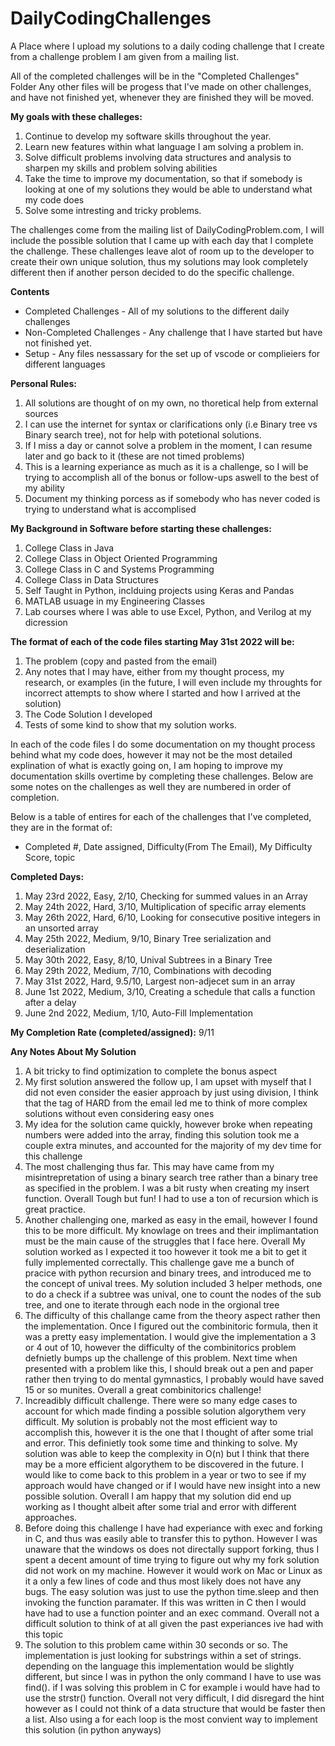 # DailyCodingChallenges
A Place where I upload my solutions to a daily coding challenge that I create from a challenge problem I am given from a mailing list.

All of the completed challenges will be in the "Completed Challenges" Folder Any other files will be progess that I've made on other challenges, and have not finished yet, whenever they are finished they will be moved.

**My goals with these challeges:**
1. Continue to develop my software skills throughout the year.
2. Learn new features within what language I am solving a problem in.
3. Solve difficult problems involving data structures and analysis to sharpen my skills and problem solving abilities
4. Take the time to improve my documentation, so that if somebody is looking at one of my solutions they would be able to understand what my code does
5. Solve some intresting and tricky problems.

The challenges come from the mailing list of DailyCodingProblem.com, I will include the possible solution that I came up with each day that I complete the challenge. These challenges leave alot of room up to the developer to create their own unique solution, thus my solutions may look completely different then if another person decided to do the specific challenge. 

**Contents**
* Completed Challenges - All of my solutions to the different daily challenges
* Non-Completed Challenges - Any challenge that I have started but have not finished yet.
* Setup - Any files nessassary for the set up of vscode or complieiers for different languages

**Personal Rules:**
1. All solutions are thought of on my own, no thoretical help from external sources
2. I can use the internet for syntax or clarifications only (i.e Binary tree vs Binary search tree), not for help with potetional solutions.
3. If I miss a day or cannot solve a problem in the moment, I can resume later and go back to it (these are not timed problems)
4. This is a learning experiance as much as it is a challenge, so I will be trying to accomplish all of the bonus or follow-ups aswell to the best of my ability
5. Document my thinking porcess as if somebody who has never coded is trying to understand what is accomplised

**My Background in Software before starting these challenges:**
1. College Class in Java
2. College Class in Object Oriented Programming
3. College Class in C and Systems Programming
4. College Class in Data Structures
5. Self Taught in Python, inclduing projects using Keras and Pandas 
6. MATLAB usuage in my Engineering Classes
7. Lab courses where I was able to use Excel, Python, and Verilog at my dicression

**The format of each of the code files starting May 31st 2022 will be:**
1. The problem (copy and pasted from the email)
2. Any notes that I may have, either from my thought process, my research, or examples (in the future, I will even include my throughts for incorrect attempts to show where I started and how I arrived at the solution)
3. The Code Solution I developed
4. Tests of some kind to show that my solution works. 

In each of the code files I do some documentation on my thought process behind what my code does, however it may not be the most detailed explination of what is exactly going on, I am hoping to improve my documentation skills overtime by completing these challenges. Below are some notes on the challenges as well they are numbered in order of completion.

Below is a table of entires for each of the challenges that I've completed, they are in the format of:
* Completed #, Date assigned, Difficulty(From The Email), My Difficulty Score, topic

**Completed Days:**
1. May 23rd 2022, Easy, 2/10, Checking for summed values in an Array
2. May 24th 2022, Hard, 3/10, Multiplication of specific array elements
3. May 26th 2022, Hard, 6/10, Looking for consecutive positive integers in an unsorted array
4. May 25th 2022, Medium, 9/10, Binary Tree serialization and deserialization
5. May 30th 2022, Easy, 8/10, Unival Subtrees in a Binary Tree
6. May 29th 2022, Medium, 7/10, Combinations with decoding
7. May 31st 2022, Hard, 9.5/10, Largest non-adjecet sum in an array
8. June 1st 2022, Medium, 3/10, Creating a schedule that calls a function after a delay
9. June 2nd 2022, Medium, 1/10, Auto-Fill Implementation

**My Completion Rate (completed/assigned):** 9/11

**Any Notes About My Solution**
1. A bit tricky to find optimization to complete the bonus aspect
2. My first solution answered the follow up, I am upset with myself that I did not even consider the easier approach by just using division, I think that the tag of HARD from the email led me to think of more complex solutions without even considering easy ones
3. My idea for the solution came quickly, however broke when repeating numbers were added into the array, finding this solution took me a couple extra minutes, and accounted for the majority of my dev time for this challenge
4. The most challenging thus far. This may have came from my misintrepretation of using a binary search tree rather than 
    a binary tree as specified in the problem. I was a bit rusty when creating my insert function. Overall Tough but fun! I had to use a ton of recursion which is great practice.
5. Another challenging one, marked as easy in the email, however I found this to be more difficult. My knowlage on trees and their implimantation must be   the main cause of the struggles that I face here. Overall My solution worked as I expected it too however it took me a bit to get it fully implemented correctally. This challenge gave me a bunch of pracice with python recursion and binary trees, and introduced me to the concept of unival trees. My solution included 3 helper methods, one to do a check if a subtree was unival, one to count the nodes of the sub tree, and one to iterate through each node in the orgional tree
6. The difficulty of this challange came from the theory aspect rather then the implementation. Once I figured out the combinitoric formula, then it was a pretty easy implementation. I would give the implementation a 3 or 4 out of 10, however the difficulty of the combinitorics problem defnietly bumps up the challenge of this problem. Next time when presented with a problem like this, I should break out a pen and paper rather then trying to do mental gymnastics, I probably would have saved 15 or so munites. Overall a great combinitorics challenge!
7. Increadibly difficult challenge. There were so many edge cases to account for which made finding a possible solution algorythem very difficult. My solution is probably not the most efficient way to accomplish this, however it is the one that I thought of after some trial and error. This definietly took some time and thinking to solve. My solution was able to keep the complexity in O(n) but I think that there may be a more efficient algorythem to be discovered in the future. I would like to come back to this problem in a year or two to see if my approach would have changed or if I would have new insight into a new possible solution. Overall I am happy that my solution did end up working as I thought albeit after some trial and error with different approaches.
8. Before doing this challenge I have had experiance with exec and forking in C, and thus was easily able to transfer this to python. However I was unaware that the windows os does not directally support forking, thus I spent a decent amount of time trying to figure out why my fork solution did not work on my machine. However it would work on Mac or Linux as it a only a few lines of code and thus most likely does not have any bugs. The easy solution was just to use the python time.sleep and then invoking the function paramater. If this was written in C then I would have had to use a function pointer and an exec command. Overall not a difficult solution to think of at all given the past experiances ive had with this topic
9. The solution to this problem came within 30 seconds or so. The implementation is just looking for substrings within a set of strings. depending on the language this implementation would be slightly different, but since I was in python the only command I have to use was find(). if I was solving this problem in C for example i would have had to use the strstr() function. Overall not very difficult, I did disregard the hint however as I could not think of a data structure that would be faster then a list. Also using a for each loop is the most convient way to implement this solution (in python anyways)
